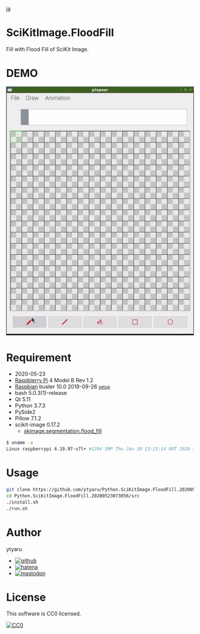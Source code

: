 [ja](./README.ja.md)

# SciKitImage.FloodFill

Fill with Flood Fill of SciKit Image.

# DEMO

![demo](doc/demo.webp)

# Requirement

* <time datetime="2020-05-23T07:28:38+0900">2020-05-23</time>
* [Raspbierry Pi](https://ja.wikipedia.org/wiki/Raspberry_Pi) 4 Model B Rev 1.2
* [Raspbian](https://ja.wikipedia.org/wiki/Raspbian) buster 10.0 2019-09-26 <small>[setup](http://ytyaru.hatenablog.com/entry/2019/12/25/222222)</small>
* bash 5.0.3(1)-release
* Qt 5.11
* Python 3.7.3
* PySide2
* Pillow 7.1.2
* scikit-image 0.17.2
    * [skimage.segmentation.flood_fill](https://scikit-image.org/docs/dev/api/skimage.segmentation.html#flood-fill)

```sh
$ uname -a
Linux raspberrypi 4.19.97-v7l+ #1294 SMP Thu Jan 30 13:21:14 GMT 2020 armv7l GNU/Linux
```

# Usage

```sh
git clone https://github.com/ytyaru/Python.SciKitImage.FloodFill.20200523073056
cd Python.SciKitImage.FloodFill.20200523073056/src
./install.sh
./run.sh
```

# Author

ytyaru

* [![github](http://www.google.com/s2/favicons?domain=github.com)](https://github.com/ytyaru "github")
* [![hatena](http://www.google.com/s2/favicons?domain=www.hatena.ne.jp)](http://ytyaru.hatenablog.com/ytyaru "hatena")
* [![mastodon](http://www.google.com/s2/favicons?domain=mstdn.jp)](https://mstdn.jp/web/accounts/233143 "mastdon")

# License

This software is CC0 licensed.

[![CC0](http://i.creativecommons.org/p/zero/1.0/88x31.png "CC0")](http://creativecommons.org/publicdomain/zero/1.0/deed.en)

